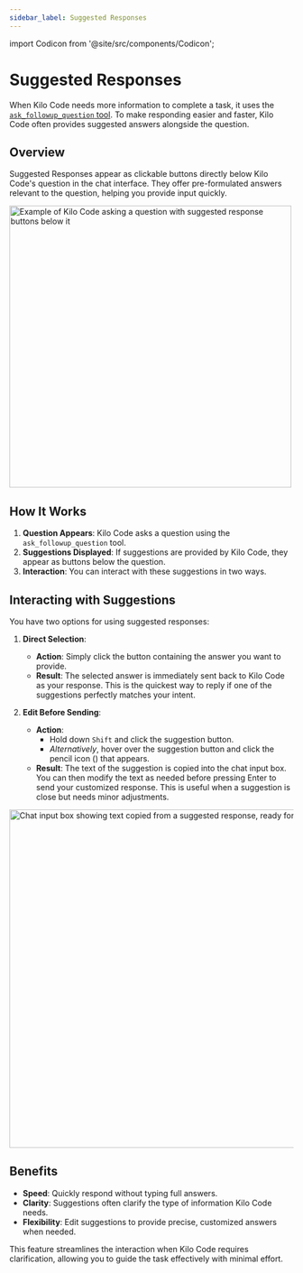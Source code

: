 ```yaml
---
sidebar_label: Suggested Responses
---
```


import Codicon from '@site/src/components/Codicon';

# Suggested Responses

When Kilo Code needs more information to complete a task, it uses the [`ask_followup_question` tool](/features/tools/ask-followup-question). To make responding easier and faster, Kilo Code often provides suggested answers alongside the question.

## Overview

Suggested Responses appear as clickable buttons directly below Kilo Code's question in the chat interface. They offer pre-formulated answers relevant to the question, helping you provide input quickly.

<img src="/docs/img/suggested-responses/suggested-responses.png" alt="Example of Kilo Code asking a question with suggested response buttons below it" width="500" />

## How It Works

1.  **Question Appears**: Kilo Code asks a question using the `ask_followup_question` tool.
2.  **Suggestions Displayed**: If suggestions are provided by Kilo Code, they appear as buttons below the question.
3.  **Interaction**: You can interact with these suggestions in two ways.

## Interacting with Suggestions

You have two options for using suggested responses:

1.  **Direct Selection**:
    *   **Action**: Simply click the button containing the answer you want to provide.
    *   **Result**: The selected answer is immediately sent back to Kilo Code as your response. This is the quickest way to reply if one of the suggestions perfectly matches your intent.

2.  **Edit Before Sending**:
    *   **Action**:
        *   Hold down `Shift` and click the suggestion button.
        *   *Alternatively*, hover over the suggestion button and click the pencil icon (<Codicon name="edit" />) that appears.
    *   **Result**: The text of the suggestion is copied into the chat input box. You can then modify the text as needed before pressing Enter to send your customized response. This is useful when a suggestion is close but needs minor adjustments.

<img src="/docs/img/suggested-responses/suggested-responses-1.png" alt="Chat input box showing text copied from a suggested response, ready for editing" width="600" />

## Benefits

*   **Speed**: Quickly respond without typing full answers.
*   **Clarity**: Suggestions often clarify the type of information Kilo Code needs.
*   **Flexibility**: Edit suggestions to provide precise, customized answers when needed.

This feature streamlines the interaction when Kilo Code requires clarification, allowing you to guide the task effectively with minimal effort.
